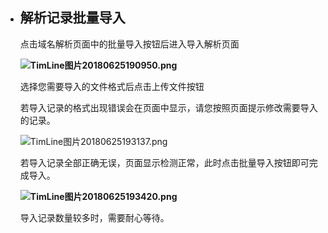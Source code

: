 - ## **解析记录批量导入**

  点击域名解析页面中的批量导入按钮后进入导入解析页面

  **![TimLine图片20180625190950.png](http://img1.jcloudcs.com/cms/6759e18f-3937-421d-9a71-8ed784a9fc1520180625191721.png)**

  选择您需要导入的文件格式后点击上传文件按钮

  若导入记录的格式出现错误会在页面中显示，请您按照页面提示修改需要导入的记录。

  ![TimLine图片20180625193137.png](http://img1.jcloudcs.com/cms/c00c7ae2-2468-4528-bf43-1fbcdc46f37720180625193213.png)

  若导入记录全部正确无误，页面显示检测正常，此时点击批量导入按钮即可完成导入。

  **![TimLine图片20180625193420.png](http://img1.jcloudcs.com/cms/078b54f6-858c-4dfb-ae79-a85667aaaf5f20180625193515.png)**

  导入记录数量较多时，需要耐心等待。
